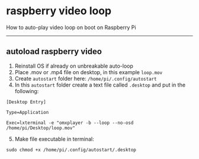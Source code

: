 # raspberry video loop
How to auto-play video loop on boot on Raspberry Pi

- - -

## autoload raspberry video 
1. Reinstall OS if already on unbreakable auto-loop 
2. Place .mov or .mp4 file on desktop, in this example `loop.mov`
3. Create `autostart` folder here: `/home/pi/.config/autostart` 
4. In this `autostart` folder create a text file called `.desktop` and put in the following: 
 
```
[Desktop Entry]

Type=Application

Exec=lxterminal -e "omxplayer -b --loop --no-osd /home/pi/Desktop/loop.mov"
``` 
5. Make file executable in terminal:

`sudo chmod +x /home/pi/.config/autostart/.desktop` 
